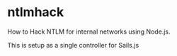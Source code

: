 # ntlmhack
How to Hack NTLM for internal networks using Node.js.

This is setup as a single controller for Sails.js
